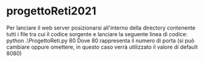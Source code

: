 # progettoReti2021

Per lanciare il web server posizionarsi all'interno della directory contenente tutti i file tra cui il codice sorgente e lanciare la seguente linea di codice:
python .\ProgettoReti.py 80
Dove 80 rappresenta il numero di porta (si può cambiare oppure omettere, in questo caso verrà utilizzato il valore di default 8080)

